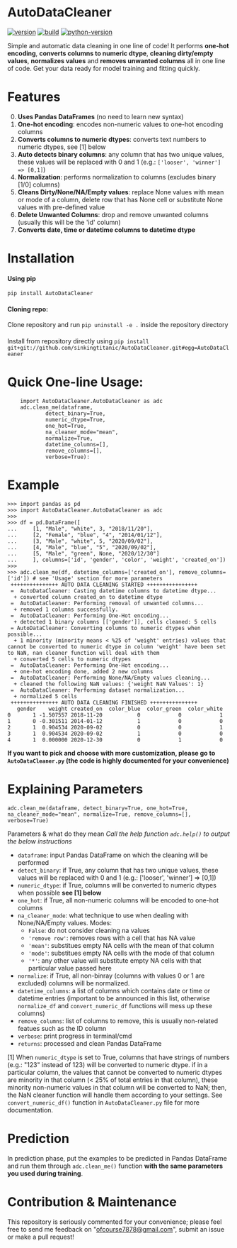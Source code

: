 # AutoDataCleaner

[![version](https://img.shields.io/badge/Version-1.1.0-lightgrey)](https://github.com/sinkingtitanic/AutoDataCleaner)
[![build](https://img.shields.io/badge/PypiBuild-Stable-blue)](https://pypi.org/project/AutoDataCleaner/)
[![python-version](https://img.shields.io/badge/Python-3+-success)](https://www.python.org/downloads/)

Simple and automatic data cleaning in one line of code! It performs  **one-hot encoding**, **converts columns to numeric dtype**, **cleaning dirty/empty values**, **normalizes values** and **removes unwanted columns** all in one line of code.
Get your data ready for model training and fitting quickly.
# Features 
0. **Uses Pandas DataFrames** (no need to learn new syntax)
1. **One-hot encoding**: encodes non-numeric values to one-hot encoding columns 
2. **Converts columns to numeric dtypes**: converts text numbers to numeric dtypes, see [1] below
3. **Auto detects binary columns**: any column that has two unique values, these values will be replaced with 0 and 1 (e.g.: `['looser', 'winner'] => [0,1]`)
4. **Normalization**: performs normalization to columns (excludes binary [1/0] columns)
5. **Cleans Dirty/None/NA/Empty values**: replace None values with mean or mode of a column, delete row that has None cell or substitute None values with pre-defined value
6. **Delete Unwanted Columns**: drop and remove unwanted columns (usually this will be the 'id' column)
7. **Converts date, time or datetime columns to datetime dtype**
# Installation 
#### Using pip
`pip install AutoDataCleaner`
#### Cloning repo: 
Clone repository and run `pip uninstall -e .` inside the repository directory
####
Install from repository directly using `pip install git+git://github.com/sinkingtitanic/AutoDataCleaner.git#egg=AutoDataCleaner`
# Quick One-line Usage: 
```
    import AutoDataCleaner.AutoDataCleaner as adc
    adc.clean_me(dataframe, 
            detect_binary=True, 
            numeric_dtype=True, 
            one_hot=True, 
            na_cleaner_mode="mean", 
            normalize=True, 
            datetime_columns=[], 
            remove_columns=[], 
            verbose=True):
```
# Example 
```
>>> import pandas as pd
>>> import AutoDataCleaner.AutoDataCleaner as adc
>>> 
>>> df = pd.DataFrame([
...     [1, "Male", "white", 3, "2018/11/20"], 
...     [2, "Female", "blue", "4", "2014/01/12"],
...     [3, "Male", "white", 5, "2020/09/02"], 
...     [4, "Male", "blue", "5", "2020/09/02"], 
...     [5, "Male", "green", None, "2020/12/30"]
...     ], columns=['id', 'gender', 'color', 'weight', 'created_on'])
>>> 
>>> adc.clean_me(df, datetime_columns=['created_on'], remove_columns=['id']) # see 'Usage' section for more parameters
 +++++++++++++++ AUTO DATA CLEANING STARTED ++++++++++++++++ 
 =  AutoDataCleaner: Casting datetime columns to datetime dtype... 
  + converted column created_on to datetime dtype
 =  AutoDataCleaner: Performing removal of unwanted columns... 
  + removed 1 columns successfully.
 =  AutoDataCleaner: Performing One-Hot encoding... 
  + detected 1 binary columns [['gender']], cells cleaned: 5 cells
 = AutoDataCleaner: Converting columns to numeric dtypes when possible...
  + 1 minority (minority means < %25 of 'weight' entries) values that cannot be converted to numeric dtype in column 'weight' have been set to NaN, nan cleaner function will deal with them
  + converted 5 cells to numeric dtypes
 =  AutoDataCleaner: Performing One-Hot encoding... 
  + one-hot encoding done, added 2 new columns
 =  AutoDataCleaner: Performing None/NA/Empty values cleaning... 
  + cleaned the following NaN values: {'weight NaN Values': 1}
 =  AutoDataCleaner: Performing dataset normalization... 
  + normalized 5 cells
 +++++++++++++++ AUTO DATA CLEANING FINISHED +++++++++++++++ 
   gender    weight created_on  color_blue  color_green  color_white
0       1 -1.507557 2018-11-20           0            0            1
1       0 -0.301511 2014-01-12           1            0            0
2       1  0.904534 2020-09-02           0            0            1
3       1  0.904534 2020-09-02           1            0            0
4       1  0.000000 2020-12-30           0            1            0

```

**If you want to pick and choose with more customization, please go to `AutoDataCleaner.py` (the code is highly documented for your convenience)**
# Explaining Parameters 

`adc.clean_me(dataframe, detect_binary=True, one_hot=True, na_cleaner_mode="mean", normalize=True, remove_columns=[], verbose=True)`

Parameters & what do they mean
_Call the help function `adc.help()` to output the below instructions_ 
* `dataframe`: input Pandas DataFrame on which the cleaning will be performed <br />
* `detect_binary`: if True, any column that has two unique values, these values will be replaced with 0 and 1 (e.g.: ['looser', 'winner'] => [0,1]) <br />
* `numeric_dtype`: if True, columns will be converted to numeric dtypes when possible **see [1] below**
* `one_hot`: if True, all non-numeric columns will be encoded to one-hot columns <br />
* `na_cleaner_mode`: what technique to use when dealing with None/NA/Empty values. Modes: <br />
    * `False`: do not consider cleaning na values <br />
    * `'remove row'`: removes rows with a cell that has NA value<br />
    * `'mean'`: substitues empty NA cells with the mean of that column <br /> 
    * `'mode'`: substitues empty NA cells with the mode of that column<br />
    * `'*'`: any other value will substitute empty NA cells with that particular value passed here <br />
* `normalize`: if True, all non-binray (columns with values 0 or 1 are excluded) columns will be normalized. <br />
* `datetime_columns`: a list of columns which contains date or time or datetime entries (important to be announced in this list, otherwise `normalize_df` and `convert_numeric_df` functions  will mess up these columns)
* `remove_columns`: list of columns to remove, this is usually non-related featues such as the ID column <br />
* `verbose`: print progress in terminal/cmd<br />
* `returns`: processed and clean Pandas DataFrame <br />

[1] When `numeric_dtype` is set to True, columns that have strings of numbers (e.g.: "123" instead of 123) will be converted to numeric dtype. 
if in a particular column, the values that cannot be converted to numeric dtypes are minority in that column (< 25% of total entries in that column), these
minority non-numeric values in that column will be converted to NaN; then, the NaN cleaner function will handle them according to your settings. See `convert_numeric_df()` function in `AutoDataCleaner.py` file for more documentation.

# Prediction 
In prediction phase, put the examples to be predicted in Pandas DataFrame and run them through `adc.clean_me()` function **with the same parameters you
used during training**.

# Contribution & Maintenance
This repository is seriously commented for your convenience; please feel free to send me feedback on "ofcourse7878@gmail.com", submit an issue or make a pull request! 

